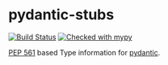 # pydantic-stubs

[![Build Status](https://travis-ci.org/vppuzakov/pydantic-stubs.svg?branch=master)](https://travis-ci.org/vppuzakov/pydantic-stubs)
[![Checked with mypy](http://www.mypy-lang.org/static/mypy_badge.svg)](http://mypy-lang.org/)

[PEP 561](https://www.python.org/dev/peps/pep-0561) 
based Type information for
[pydantic](https://github.com/samuelcolvin/pydantic/).
